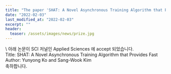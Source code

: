 ```yaml
---
title: "The paper 'SHAT: A Novel Asynchronous Training Algorithm that Provides Fast' has been accepted in Applied Sciences"
date: "2022-02-03"
last_modified_at: "2022-02-03"
excerpt: ""
header:
  teaser: /assets/images/news/prize.jpg
---
```

\\
아래 논문이 SCI 저널인 Applied Sciences 에 accept 되었습니다.<br>Title: SHAT: A Novel Asynchronous Training Algorithm that Provides Fast<br>Author: Yunyong Ko and Sang-Wook Kim<br>축하합니다.